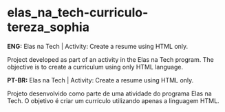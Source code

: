 # elas_na_tech-curriculo-tereza_sophia
<p> <strong>ENG:</strong> Elas na Tech | Activity: Create a resume using HTML only.</p>
<p>Project developed as part of an activity in the Elas na Tech program. The objective is to create a curriculum using only HTML language.</p>

<p> <strong>PT-BR:</strong> Elas na Tech | Activity: Create a resume using HTML only.</p>
<p> Projeto desenvolvido como parte de uma atividade do programa Elas na Tech. O objetivo é criar um currículo utilizando apenas a linguagem HTML. </p>
